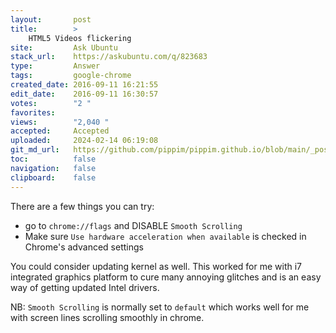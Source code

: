 ```yaml
---
layout:       post
title:        >
    HTML5 Videos flickering
site:         Ask Ubuntu
stack_url:    https://askubuntu.com/q/823683
type:         Answer
tags:         google-chrome
created_date: 2016-09-11 16:21:55
edit_date:    2016-09-11 16:30:57
votes:        "2 "
favorites:    
views:        "2,040 "
accepted:     Accepted
uploaded:     2024-02-14 06:19:08
git_md_url:   https://github.com/pippim/pippim.github.io/blob/main/_posts/2016/2016-09-11-HTML5-Videos-flickering.md
toc:          false
navigation:   false
clipboard:    false
---
```


There are a few things you can try:

 - go to `chrome://flags` and DISABLE `Smooth Scrolling`
 - Make sure `Use hardware acceleration when available` is checked in
   Chrome's advanced settings

You could consider updating kernel as well. This worked for me with i7 integrated graphics platform to cure many annoying glitches and is an easy way of getting updated Intel drivers.

NB: `Smooth Scrolling` is normally set to `default` which works well for me with screen lines scrolling smoothly in chrome.
